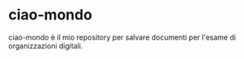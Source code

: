 # ciao-mondo
ciao-mondo è il mio repository per salvare documenti per l'esame di organizzazioni digitali.
